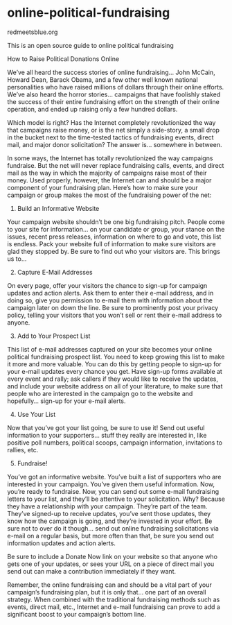 online-political-fundraising
============================
redmeetsblue.org

This is an open source guide to online political fundraising


How to Raise Political Donations Online

We’ve all heard the success stories of online fundraising… John McCain, Howard Dean, Barack Obama, and a few other well known national personalities who have raised millions of dollars through their online efforts.  We’ve also heard the horror stories… campaigns that have foolishly staked the success of their entire fundraising effort on the strength of their online operation, and ended up raising only a few hundred dollars.

Which model is right?  Has the Internet completely revolutionized the way that campaigns raise money, or is the net simply a side-story, a small drop in the bucket next to the time-tested tactics of fundraising events, direct mail, and major donor solicitation?  The answer is… somewhere in between.

In some ways, the Internet has totally revolutionized the way campaigns fundraise.  But the net will never replace fundraising calls, events, and direct mail as the way in which the majority of campaigns raise most of their money.  Used properly, however, the Internet can and should be a major component of your fundraising plan.  Here’s how to make sure your campaign or group makes the most of the fundraising power of the net:

1.  Build an Informative Website

Your campaign website shouldn’t be one big fundraising pitch.  People come to your site for information… on your candidate or group, your stance on the issues, recent press releases, information on where to go and vote, this list is endless.  Pack your website full of information to make sure visitors are glad they stopped by.  Be sure to find out who your visitors are.  This brings us to…

2.  Capture E-Mail Addresses

On every page, offer your visitors the chance to sign-up for campaign updates and action alerts.  Ask them to enter their e-mail address, and in doing so, give you permission to e-mail them with information about the campaign later on down the line.  Be sure to prominently post your privacy policy, telling your visitors that you won’t sell or rent their e-mail address to anyone.

3.  Add to Your Prospect List

This list of e-mail addresses captured on your site becomes your online political fundraising prospect list.  You need to keep growing this list to make it more and more valuable.  You can do this by getting people to sign-up for your e-mail updates every chance you get.  Have sign-up forms available at every event and rally; ask callers if they would like to receive the updates, and include your website address on all of your literature, to make sure that people who are interested in the campaign go to the website and hopefully… sign-up for your e-mail alerts.

4.  Use Your List

Now that you’ve got your list going, be sure to use it!  Send out useful information to your supporters… stuff they really are interested in, like positive poll numbers, political scoops, campaign information, invitations to rallies, etc.

5.  Fundraise!

You’ve got an informative website.  You’ve built a list of supporters who are interested in your campaign.  You’ve given them useful information.  Now, you’re ready to fundraise.  Now, you can send out some e-mail fundraising letters to your list, and they’ll be attentive to your solicitation.  Why?  Because they have a relationship with your campaign.  They’re part of the team.  They’ve signed-up to receive updates, you’ve sent those updates, they know how the campaign is going, and they’re invested in your effort.  Be sure not to over do it though… send out online fundraising solicitations via e-mail on a regular basis, but more often than that, be sure you send out information updates and action alerts.

Be sure to include a Donate Now link on your website so that anyone who gets one of your updates, or sees your URL on a piece of direct mail you send out can make a contribution immediately if they want.

Remember, the online fundraising can and should be a vital part of your campaign’s fundraising plan, but it is only that… one part of an overall strategy.  When combined with the traditional fundraising methods such as events, direct mail, etc., Internet and e-mail fundraising can prove to add a significant boost to your campaign’s bottom line.
